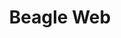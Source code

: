 ---
title: Beagle Web
weight: -30
description: Nesta seção aprenda mais sobre as funcionalidades do Beagle Web e como incorporar a biblioteca ao seu projeto de acordo com o framework utilizado.
---